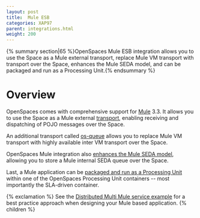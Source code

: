 ```yaml
---
layout: post
title:  Mule ESB
categories: XAP97
parent: integrations.html
weight: 200
---
```


{% summary section|65 %}OpenSpaces Mule ESB integration allows you to use the Space as a Mule external transport, replace Mule VM transport with transport over the Space, enhances the Mule SEDA model, and can be packaged and run as a Processing Unit.{% endsummary %}

# Overview

OpenSpaces comes with comprehensive support for [Mule](http://www.mulesoft.org/) 3.3. It allows you to use the Space as a Mule external [transport](./mule-event-container-transport.html), enabling receiving and dispatching of POJO messages over the Space.

An additional transport called [os-queue](./mule-queue-provider.html) allows you to replace Mule VM transport with highly available inter VM transport over the Space.

OpenSpaces Mule integration also [enhances the Mule SEDA model](./mule-seda-model.html), allowing you to store a Mule internal SEDA queue over the Space.

Last, a Mule application can be [packaged and run as a Processing Unit](./mule-processing-unit.html) within one of the OpenSpaces Processing Unit containers -- most importantly the SLA-driven container.

{% exclamation %} See the [Distributed Multi Mule service example](/sbp/mule-esb-example.html) for a best practice approach when designing your Mule based application.
{% children %}

